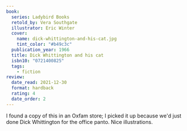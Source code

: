 ```yaml
---
book:
  series: Ladybird Books
  retold_by: Vera Southgate
  illustrator: Eric Winter
  cover:
    name: dick-whittington-and-his-cat.jpg
    tint_color: "#b49c3c"
  publication_year: 1966
  title: Dick Whittington and his cat
  isbn10: "0721400825"
  tags:
    - fiction
review:
  date_read: 2021-12-30
  format: hardback
  rating: 4
  date_order: 2
---
```


I found a copy of this in an Oxfam store; I picked it up because we'd just done Dick Whittington for the office panto.
Nice illustrations.
